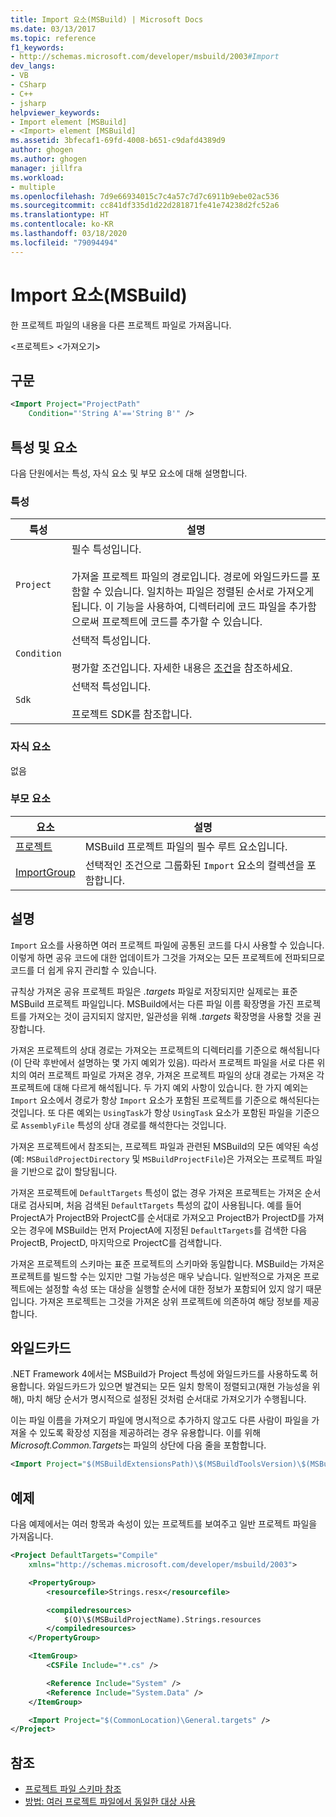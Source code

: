 ```yaml
---
title: Import 요소(MSBuild) | Microsoft Docs
ms.date: 03/13/2017
ms.topic: reference
f1_keywords:
- http://schemas.microsoft.com/developer/msbuild/2003#Import
dev_langs:
- VB
- CSharp
- C++
- jsharp
helpviewer_keywords:
- Import element [MSBuild]
- <Import> element [MSBuild]
ms.assetid: 3bfecaf1-69fd-4008-b651-c9dafd4389d9
author: ghogen
ms.author: ghogen
manager: jillfra
ms.workload:
- multiple
ms.openlocfilehash: 7d9e66934015c7c4a57c7d7c6911b9ebe02ac536
ms.sourcegitcommit: cc841df335d1d22d281871fe41e74238d2fc52a6
ms.translationtype: HT
ms.contentlocale: ko-KR
ms.lasthandoff: 03/18/2020
ms.locfileid: "79094494"
---
```

# <a name="import-element-msbuild"></a>Import 요소(MSBuild)

한 프로젝트 파일의 내용을 다른 프로젝트 파일로 가져옵니다.

\<프로젝트> \<가져오기>

## <a name="syntax"></a>구문

```xml
<Import Project="ProjectPath"
    Condition="'String A'=='String B'" />
```

## <a name="attributes-and-elements"></a>특성 및 요소

 다음 단원에서는 특성, 자식 요소 및 부모 요소에 대해 설명합니다.

### <a name="attributes"></a>특성

|특성|설명|
|---------------|-----------------|
|`Project`|필수 특성입니다.<br /><br /> 가져올 프로젝트 파일의 경로입니다. 경로에 와일드카드를 포함할 수 있습니다. 일치하는 파일은 정렬된 순서로 가져오게 됩니다. 이 기능을 사용하여, 디렉터리에 코드 파일을 추가함으로써 프로젝트에 코드를 추가할 수 있습니다.|
|`Condition`|선택적 특성입니다.<br /><br /> 평가할 조건입니다. 자세한 내용은 [조건](../msbuild/msbuild-conditions.md)을 참조하세요.|
|`Sdk`| 선택적 특성입니다.<br /><br /> 프로젝트 SDK를 참조합니다.|

### <a name="child-elements"></a>자식 요소

 없음

### <a name="parent-elements"></a>부모 요소

| 요소 | 설명 |
| - | - |
| [프로젝트](../msbuild/project-element-msbuild.md) | MSBuild 프로젝트 파일의 필수 루트 요소입니다. |
| [ImportGroup](../msbuild/importgroup-element.md) | 선택적인 조건으로 그룹화된 `Import` 요소의 컬렉션을 포함합니다. |

## <a name="remarks"></a>설명

 `Import` 요소를 사용하면 여러 프로젝트 파일에 공통된 코드를 다시 사용할 수 있습니다. 이렇게 하면 공유 코드에 대한 업데이트가 그것을 가져오는 모든 프로젝트에 전파되므로 코드를 더 쉽게 유지 관리할 수 있습니다.

 규칙상 가져온 공유 프로젝트 파일은 *.targets* 파일로 저장되지만 실제로는 표준 MSBuild 프로젝트 파일입니다. MSBuild에서는 다른 파일 이름 확장명을 가진 프로젝트를 가져오는 것이 금지되지 않지만, 일관성을 위해 *.targets* 확장명을 사용할 것을 권장합니다.

 가져온 프로젝트의 상대 경로는 가져오는 프로젝트의 디렉터리를 기준으로 해석됩니다(이 단락 후반에서 설명하는 몇 가지 예외가 있음). 따라서 프로젝트 파일을 서로 다른 위치의 여러 프로젝트 파일로 가져온 경우, 가져온 프로젝트 파일의 상대 경로는 가져온 각 프로젝트에 대해 다르게 해석됩니다. 두 가지 예외 사항이 있습니다. 한 가지 예외는 `Import` 요소에서 경로가 항상 `Import` 요소가 포함된 프로젝트를 기준으로 해석된다는 것입니다. 또 다른 예외는 `UsingTask`가 항상 `UsingTask` 요소가 포함된 파일을 기준으로 `AssemblyFile` 특성의 상대 경로를 해석한다는 것입니다.

 가져온 프로젝트에서 참조되는, 프로젝트 파일과 관련된 MSBuild의 모든 예약된 속성(예: `MSBuildProjectDirectory` 및 `MSBuildProjectFile`)은 가져오는 프로젝트 파일을 기반으로 값이 할당됩니다.

 가져온 프로젝트에 `DefaultTargets` 특성이 없는 경우 가져온 프로젝트는 가져온 순서대로 검사되며, 처음 검색된 `DefaultTargets` 특성의 값이 사용됩니다. 예를 들어 ProjectA가 ProjectB와 ProjectC를 순서대로 가져오고 ProjectB가 ProjectD를 가져오는 경우에 MSBuild는 먼저 ProjectA에 지정된 `DefaultTargets`를 검색한 다음 ProjectB, ProjectD, 마지막으로 ProjectC를 검색합니다.

 가져온 프로젝트의 스키마는 표준 프로젝트의 스키마와 동일합니다. MSBuild는 가져온 프로젝트를 빌드할 수는 있지만 그럴 가능성은 매우 낮습니다. 일반적으로 가져온 프로젝트에는 설정할 속성 또는 대상을 실행할 순서에 대한 정보가 포함되어 있지 않기 때문입니다. 가져온 프로젝트는 그것을 가져온 상위 프로젝트에 의존하여 해당 정보를 제공합니다.

## <a name="wildcards"></a>와일드카드

 .NET Framework 4에서는 MSBuild가 Project 특성에 와일드카드를 사용하도록 허용합니다. 와일드카드가 있으면 발견되는 모든 일치 항목이 정렬되고(재현 가능성을 위해), 마치 해당 순서가 명시적으로 설정된 것처럼 순서대로 가져오기가 수행됩니다.

 이는 파일 이름을 가져오기 파일에 명시적으로 추가하지 않고도 다른 사람이 파일을 가져올 수 있도록 확장성 지점을 제공하려는 경우 유용합니다. 이를 위해 *Microsoft.Common.Targets*는 파일의 상단에 다음 줄을 포함합니다.

```xml
<Import Project="$(MSBuildExtensionsPath)\$(MSBuildToolsVersion)\$(MSBuildThisFile)\ImportBefore\*" Condition="'$(ImportByWildcardBeforeMicrosoftCommonTargets)' == 'true' and exists('$(MSBuildExtensionsPath)\$(MSBuildToolsVersion)\$(MSBuildThisFile)\ImportBefore')"/>
```

## <a name="example"></a>예제

 다음 예제에서는 여러 항목과 속성이 있는 프로젝트를 보여주고 일반 프로젝트 파일을 가져옵니다.

```xml
<Project DefaultTargets="Compile"
    xmlns="http://schemas.microsoft.com/developer/msbuild/2003">

    <PropertyGroup>
        <resourcefile>Strings.resx</resourcefile>

        <compiledresources>
            $(O)\$(MSBuildProjectName).Strings.resources
        </compiledresources>
    </PropertyGroup>

    <ItemGroup>
        <CSFile Include="*.cs" />

        <Reference Include="System" />
        <Reference Include="System.Data" />
    </ItemGroup>

    <Import Project="$(CommonLocation)\General.targets" />
</Project>
```

## <a name="see-also"></a>참조

- [프로젝트 파일 스키마 참조](../msbuild/msbuild-project-file-schema-reference.md)
- [방법: 여러 프로젝트 파일에서 동일한 대상 사용](../msbuild/how-to-use-the-same-target-in-multiple-project-files.md)
